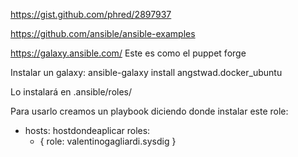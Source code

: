 https://gist.github.com/phred/2897937

https://github.com/ansible/ansible-examples

https://galaxy.ansible.com/
Este es como el puppet forge


Instalar un galaxy:
ansible-galaxy install angstwad.docker_ubuntu

Lo instalará en .ansible/roles/


Para usarlo creamos un playbook diciendo donde instalar este role:

- hosts: hostdondeaplicar
  roles:
     - { role: valentinogagliardi.sysdig }
